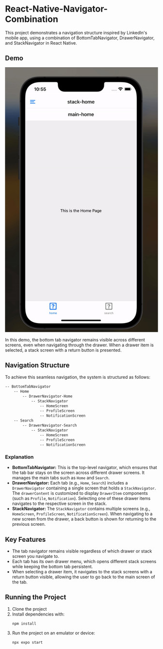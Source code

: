 # React-Native-Navigator-Combination
This project demonstrates a navigation structure inspired by LinkedIn's mobile app, using a combination of 
BottomTabNavigator, DrawerNavigator, and StackNavigator in React Native.

## Demo
![](./demo.gif)

In this demo, the bottom tab navigator remains visible across different screens, even when navigating through the drawer.
When a drawer item is selected, a stack screen with a return button is presented.

## Navigation Structure
To achieve this seamless navigation, the system is structured as follows:
```
-- BottomTabNavigator
    -- Home
        -- DrawerNavigator-Home
            -- StackNavigator
                -- HomeScreen
                -- ProfileScreen
                -- NotificationScreen
    -- Search
        -- DrawerNavigator-Search
            -- StackNavigator
                -- HomeScreen
                -- ProfileScreen
                -- NotificationScreen
```
### Explanation
- **BottomTabNavigator:** This is the top-level navigator, which ensures that the tab bar stays on the screen across 
different drawer screens. It manages the main tabs such as `Home` and `Search`.
- **DrawerNavigator:** Each tab (e.g., `Home`, `Search`) includes a `DrawerNavigator` containing a single screen that holds a 
`StackNavigator`. The `drawerContent` is customized to display `DrawerItem` components (such as `Profile`, `Notification`). 
Selecting one of these drawer items navigates to the respective screen in the stack.
- **StackNavigator:** The `StackNavigator` contains multiple screens (e.g., `HomeScreen`, `ProfileScreen`, `NotificationScreen`). 
When navigating to a new screen from the drawer, a back button is shown for returning to the previous screen.

## Key Features
- The tab navigator remains visible regardless of which drawer or stack screen you navigate to.
- Each tab has its own drawer menu, which opens different stack screens while keeping the bottom tab persistent.
- When selecting a drawer item, it navigates to the stack screens with a return button visible, allowing the user to go back to the main screen of the tab.

## Running the Project
1. Clone the project
2. Install dependencies with: 
    ```bash
    npm install
    ```
3. Run the project on an emulator or device:
    ```bash
    npx expo start
    ```